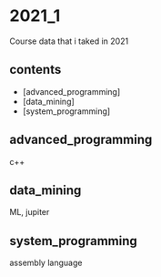# 2021_1
Course data that i taked in 2021

## contents
* [advanced_programming]
* [data_mining]
* [system_programming]

## advanced_programming
c++ 

## data_mining
ML, jupiter

## system_programming
assembly language